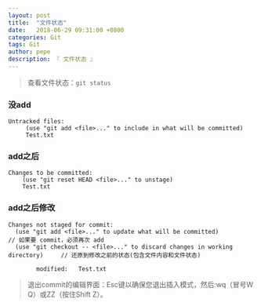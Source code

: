 ```yaml
---
layout: post
title:  "文件状态"
date:   2018-06-29 09:31:00 +0800
categories: Git
tags: Git
author: pepe
description: 『 文件状态 』
---
```


> 查看文件状态：`git status`

### **没add**
```
Untracked files: 
     (use "git add <file>..." to include in what will be committed)
     Test.txt
```

### **add之后**
```
Changes to be committed:
    (use "git reset HEAD <file>..." to unstage)
    Test.txt
```

### **add之后修改**
```
Changes not staged for commit:
  (use "git add <file>..." to update what will be committed)                    // 如果要 commit，必须再次 add
  (use "git checkout -- <file>..." to discard changes in working directory)     // 还原到修改之前的状态(包含文件内容和文件状态)

        modified:   Test.txt
```


> 退出commit的编辑界面：Esc键以确保您退出插入模式，然后:wq（冒号W Q）或ZZ（按住Shift Z）。








































